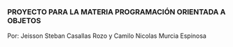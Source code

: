 ### PROYECTO PARA LA MATERIA PROGRAMACIÓN ORIENTADA A OBJETOS

Por: Jeisson Steban Casallas Rozo y Camilo Nicolas Murcia Espinosa
